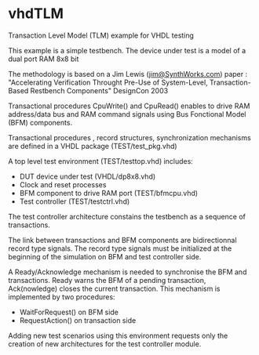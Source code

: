 # vhdTLM
Transaction Level Model (TLM) example for VHDL testing

This example is a simple testbench. The device under test is a model of a dual port RAM 8x8 bit

The methodology is based on a Jim Lewis (jim@SynthWorks.com) paper : 
"Accelerating Verification Throught Pre-Use of System-Level, Transaction-Based Restbench Components" DesignCon 2003

Transactional procedures CpuWrite() and CpuRead() enables to drive RAM address/data bus and RAM command signals using Bus Fonctional Model (BFM) components.

Transactional procedures , record structures, synchronization mechanisms are defined in a VHDL package (TEST/test_pkg.vhd)

A top level test environment (TEST/testtop.vhd) includes:
- DUT device under test (VHDL/dp8x8.vhd)
- Clock and reset processes
- BFM component to drive RAM port (TEST/bfmcpu.vhd)
- Test controller (TEST/testctrl.vhd)

The test controller architecture constains the testbench as a sequence of transactions.

The link between transactions and BFM components are bidirectionnal record type signals. 
The record type signals must be initialized at the beginning of the simulation on BFM and test controller side.

A Ready/Acknowledge mechanism is needed to synchronise the BFM and transactions. 
Ready warns the BFM of a pending transaction, Ack(nowledge) closes the current transaction.
This mechanism is implemented by two procedures:
- WaitForRequest() on BFM side
- RequestAction() on transaction side

Adding new test scenarios using this environment requests only the creation of new architectures for the test controller module.






